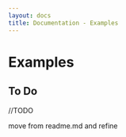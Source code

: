 ```yaml
---
layout: docs
title: Documentation - Examples
---
```


# Examples

## To Do
//TODO

move from readme.md and refine 